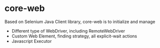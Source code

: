 # core-web
Based on Selenium Java Client library, core-web is to initialize and manage
- Different type of WebDriver, including RemoteWebDriver
- Custom Web Element, finding strategy, all explicit-wait actions
- Javascript Executor  